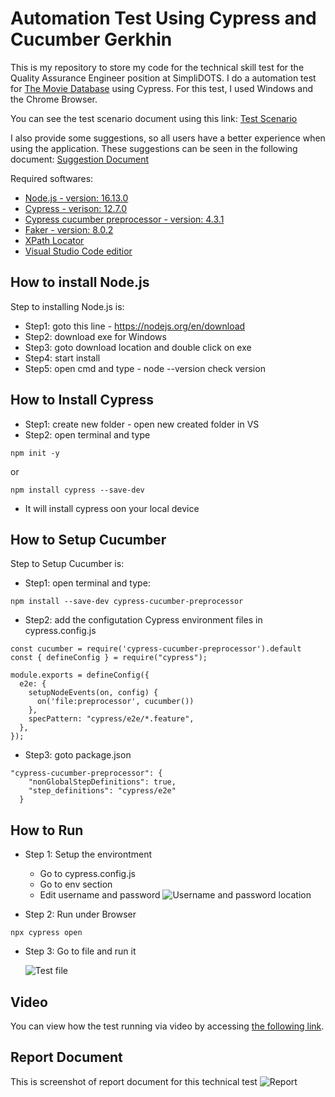 # Automation Test Using Cypress and Cucumber Gerkhin

This is my repository to store my code for the technical skill test for the Quality Assurance Engineer position at SimpliDOTS. I do a automation test for [The Movie Database](https://www.themoviedb.org/) using Cypress. For this test, I used Windows and the Chrome Browser.

You can see the test scenario document using this link:
[Test Scenario](https://docs.google.com/document/d/1c1ZAn3c12r786TIvkROJRwaziGtl99dAKpDAYpyyQyc/edit?usp=sharing)

I also provide some suggestions, so all users have a better experience when using the application. These suggestions can be seen in the following document: [Suggestion Document](https://docs.google.com/document/d/1FU4R-EfkkyYlp_mp2joXVE0OuRDskdUk-r2KMcRusOE/edit?usp=sharing)

Required softwares:
- [Node.js - version: 16.13.0](https://nodejs.org/en/download)
- [Cypress - verison: 12.7.0](https://docs.cypress.io/guides/getting-started/installing-cypress)
- [Cypress cucumber preprocessor - version: 4.3.1](https://www.npmjs.com/package/cypress-cucumber-preprocessor)
- [Faker - version: 8.0.2](https://fakerjs.dev/)
- [XPath Locator](https://www.npmjs.com/package/cypress-xpath)
- [Visual Studio Code editior](https://code.visualstudio.com/download)

How to install Node.js
----------------------
Step to installing Node.js is:
* Step1: goto this line - https://nodejs.org/en/download
* Step2: download exe for Windows
* Step3: goto download location and double click on exe
* Step4: start install
* Step5: open cmd and type - node --version check version 

How to Install Cypress
----------------------
* Step1: create new folder - open new created folder in VS
* Step2: open terminal and type
```
npm init -y
```
or
```
npm install cypress --save-dev
```
* It will install cypress oon your local device

How to Setup Cucumber
----------------------
Step to Setup Cucumber is:
* Step1: open terminal and type: 
```
npm install --save-dev cypress-cucumber-preprocessor
```
* Step2: add the configutation Cypress environment files in cypress.config.js
```
const cucumber = require('cypress-cucumber-preprocessor').default
const { defineConfig } = require("cypress");

module.exports = defineConfig({
  e2e: {
    setupNodeEvents(on, config) {
      on('file:preprocessor', cucumber())
    },
    specPattern: "cypress/e2e/*.feature",
  },
});
```
* Step3: goto package.json
```
"cypress-cucumber-preprocessor": {
    "nonGlobalStepDefinitions": true,
    "step_definitions": "cypress/e2e"
  }
```

How to Run
----------------------
* Step 1: Setup the environtment

  * Go to cypress.config.js
  * Go to env section
  * Edit username and password
    ![Username and password location](https://github.com/jenar-k/Jenar-TestQ/assets/86145540/3b35d8c2-5479-4cb0-aa7d-9c3860538bc2)

  
* Step 2: Run under Browser
```
npx cypress open
```
* Step 3: Go to file and run it

    ![Test file](https://github.com/jenar-k/Jenar-TestQ/assets/86145540/4903ed15-9086-410c-960f-eee4a9589194)

  

Video
----------------------
You can view how the test running via video by accessing [the following link](https://drive.google.com/file/d/14dZ-d8CeeGHZcFQtZdJKPhpv-hYowkUs/view?usp=sharing).

Report Document
----------------------
This is screenshot of report document for this technical test
![Report](https://github.com/jenar-k/Jenar-TestQ/assets/86145540/70147e99-ffd4-491f-b76d-56ec4c4fe476)

